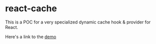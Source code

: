# react-cache

This is a POC for a very specialized dynamic cache hook & provider for React.

Here's a link to the [demo](https://react-cache.onrender.com)
